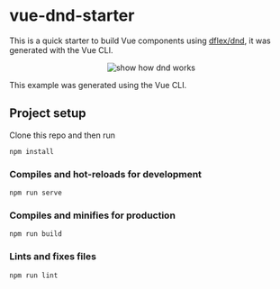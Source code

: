 # vue-dnd-starter
This is a quick starter to build Vue components using [dflex/dnd](https://github.com/jalal246/dflex/tree/master/packages/dnd), it was generated with the Vue CLI.

<p align="center">
    <img src="https://raw.githubusercontent.com/jalal246/dflex/master/packages/dnd/public/dnd.gif" alt="show how dnd works" />
</p>


This example was generated using the Vue CLI.

## Project setup
Clone this repo and then run
```
npm install
```

### Compiles and hot-reloads for development
```
npm run serve
```

### Compiles and minifies for production
```
npm run build
```

### Lints and fixes files
```
npm run lint
```

